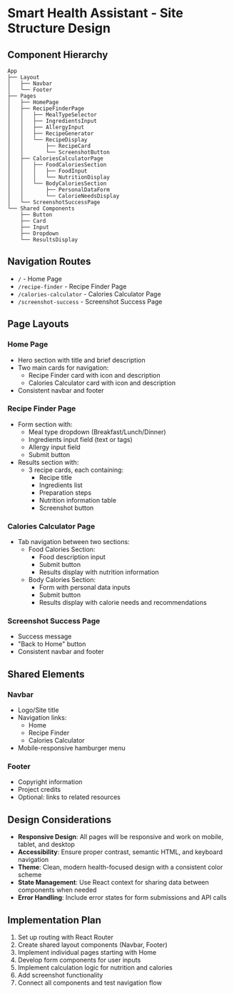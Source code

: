 # Smart Health Assistant - Site Structure Design

## Component Hierarchy

```
App
├── Layout
│   ├── Navbar
│   └── Footer
├── Pages
│   ├── HomePage
│   ├── RecipeFinderPage
│   │   ├── MealTypeSelector
│   │   ├── IngredientsInput
│   │   ├── AllergyInput
│   │   ├── RecipeGenerator
│   │   └── RecipeDisplay
│   │       ├── RecipeCard
│   │       └── ScreenshotButton
│   ├── CaloriesCalculatorPage
│   │   ├── FoodCaloriesSection
│   │   │   ├── FoodInput
│   │   │   └── NutritionDisplay
│   │   └── BodyCaloriesSection
│   │       ├── PersonalDataForm
│   │       └── CalorieNeedsDisplay
│   └── ScreenshotSuccessPage
└── Shared Components
    ├── Button
    ├── Card
    ├── Input
    ├── Dropdown
    └── ResultsDisplay
```

## Navigation Routes

- `/` - Home Page
- `/recipe-finder` - Recipe Finder Page
- `/calories-calculator` - Calories Calculator Page
- `/screenshot-success` - Screenshot Success Page

## Page Layouts

### Home Page
- Hero section with title and brief description
- Two main cards for navigation:
  - Recipe Finder card with icon and description
  - Calories Calculator card with icon and description
- Consistent navbar and footer

### Recipe Finder Page
- Form section with:
  - Meal type dropdown (Breakfast/Lunch/Dinner)
  - Ingredients input field (text or tags)
  - Allergy input field
  - Submit button
- Results section with:
  - 3 recipe cards, each containing:
    - Recipe title
    - Ingredients list
    - Preparation steps
    - Nutrition information table
    - Screenshot button

### Calories Calculator Page
- Tab navigation between two sections:
  - Food Calories Section:
    - Food description input
    - Submit button
    - Results display with nutrition information
  - Body Calories Section:
    - Form with personal data inputs
    - Submit button
    - Results display with calorie needs and recommendations

### Screenshot Success Page
- Success message
- "Back to Home" button
- Consistent navbar and footer

## Shared Elements

### Navbar
- Logo/Site title
- Navigation links:
  - Home
  - Recipe Finder
  - Calories Calculator
- Mobile-responsive hamburger menu

### Footer
- Copyright information
- Project credits
- Optional: links to related resources

## Design Considerations

- **Responsive Design**: All pages will be responsive and work on mobile, tablet, and desktop
- **Accessibility**: Ensure proper contrast, semantic HTML, and keyboard navigation
- **Theme**: Clean, modern health-focused design with a consistent color scheme
- **State Management**: Use React context for sharing data between components when needed
- **Error Handling**: Include error states for form submissions and API calls

## Implementation Plan

1. Set up routing with React Router
2. Create shared layout components (Navbar, Footer)
3. Implement individual pages starting with Home
4. Develop form components for user inputs
5. Implement calculation logic for nutrition and calories
6. Add screenshot functionality
7. Connect all components and test navigation flow
